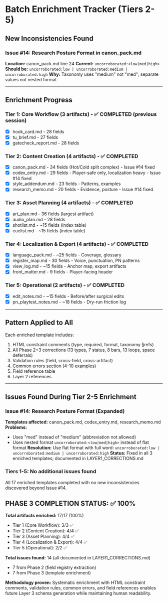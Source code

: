 # Batch Enrichment Tracker (Tiers 2-5)

## New Inconsistencies Found

### Issue #14: Research Posture Format in canon_pack.md

**Location:** canon_pack.md line 24
**Current:** `uncorroborated:<low|med|high>`
**Should be:** `uncorroborated:low | uncorroborated:medium | uncorroborated:high`
**Why:** Taxonomy uses "medium" not "med"; separate values not nested format

---

## Enrichment Progress

### Tier 1: Core Workflow (3 artifacts) - ✅ COMPLETED (previous session)

- [x] hook_card.md - 28 fields
- [x] tu_brief.md - 27 fields
- [x] gatecheck_report.md - 28 fields

### Tier 2: Content Creation (4 artifacts) - ✅ COMPLETED

- [x] canon_pack.md - 34 fields (Hot/Cold split complex) - Issue #14 fixed
- [x] codex_entry.md - 29 fields - Player-safe only, localization heavy - Issue #14 fixed
- [x] style_addendum.md - 23 fields - Patterns, examples
- [x] research_memo.md - 20 fields - Evidence, posture - Issue #14 fixed

### Tier 3: Asset Planning (4 artifacts) - ✅ COMPLETED

- [x] art_plan.md - 36 fields (largest artifact)
- [x] audio_plan.md - 28 fields
- [x] shotlist.md - ~15 fields (index table)
- [x] cuelist.md - ~15 fields (index table)

### Tier 4: Localization & Export (4 artifacts) - ✅ COMPLETED

- [x] language_pack.md - ~25 fields - Coverage, glossary
- [x] register_map.md - 30 fields - Voice, punctuation, PN patterns
- [x] view_log.md - ~15 fields - Anchor map, export artifacts
- [x] front_matter.md - 9 fields - Player-facing header

### Tier 5: Operational (2 artifacts) - ✅ COMPLETED

- [x] edit_notes.md - ~15 fields - Before/after surgical edits
- [x] pn_playtest_notes.md - ~18 fields - Dry-run friction log

---

## Pattern Applied to All

Each enriched template includes:

1. HTML constraint comments (type, required, format, taxonomy §refs)
2. All Phase 2+3 corrections (13 types, 7 status, 8 bars, 13 loops, space deferrals)
3. Validation rules (field, cross-field, cross-artifact)
4. Common errors section (4-10 examples)
5. Field reference table
6. Layer 2 references

---

## Issues Found During Tier 2-5 Enrichment

### Issue #14: Research Posture Format (Expanded)

**Templates affected:** canon_pack.md, codex_entry.md, research_memo.md
**Problems:**

- Uses "med" instead of "medium" (abbreviation not allowed)
- Uses nested format `uncorroborated:<low|med|high>` instead of flat format
  **Resolution:** Use flat format with full word: `uncorroborated:low | uncorroborated:medium | uncorroborated:high`
  **Status:** Fixed in all 3 enriched templates; documented in LAYER1_CORRECTIONS.md

### Tiers 1-5: No additional issues found

All 17 enriched templates completed with no new inconsistencies discovered beyond Issue #14.

## PHASE 3 COMPLETION STATUS: ✅ 100%

**Total artifacts enriched:** 17/17 (100%)

- Tier 1 (Core Workflow): 3/3 ✅
- Tier 2 (Content Creation): 4/4 ✅
- Tier 3 (Asset Planning): 4/4 ✅
- Tier 4 (Localization & Export): 4/4 ✅
- Tier 5 (Operational): 2/2 ✅

**Total issues found:** 14 (all documented in LAYER1_CORRECTIONS.md)

- 7 from Phase 2 (field registry extraction)
- 7 from Phase 3 (template enrichment)

**Methodology proven:** Systematic enrichment with HTML constraint comments, validation rules, common errors, and field references enables future Layer 3 schema generation while maintaining human readability.
